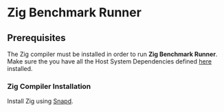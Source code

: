 # Zig Benchmark Runner

## Prerequisites

The Zig compiler must be installed in order to run **Zig Benchmark Runner**. Make sure the you have all the Host System Dependencies defined [here](https://github.com/ziglang/zig-bootstrap?tab=readme-ov-file#host-system-dependencies) installed.

### Zig Compiler Installation

Install Zig using [Snapd](https://snapcraft.io/install/zig/ubuntu#install).